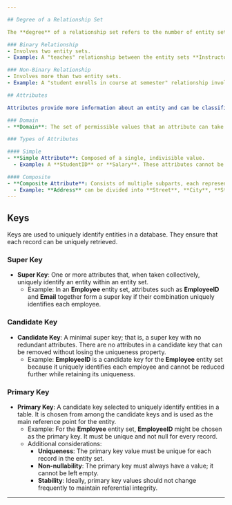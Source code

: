 ```yaml
---

## Degree of a Relationship Set

The **degree** of a relationship set refers to the number of entity sets involved in the relationship.

### Binary Relationship
- Involves two entity sets.
- Example: A "teaches" relationship between the entity sets **Instructor** and **Course**.

### Non-Binary Relationship
- Involves more than two entity sets.
- Example: A "student enrolls in course at semester" relationship involving **Student**, **Course**, and **Semester** entity sets.

## Attributes

Attributes provide more information about an entity and can be classified into several types:

### Domain
- **Domain**: The set of permissible values that an attribute can take. It defines the range of acceptable values for that attribute.

### Types of Attributes

#### Simple
- **Simple Attribute**: Composed of a single, indivisible value. 
  - Example: A **StudentID** or **Salary**. These attributes cannot be further divided into smaller meaningful components.

#### Composite
- **Composite Attribute**: Consists of multiple subparts, each representing a more specific aspect of the attribute.
  - Example: **Address** can be divided into **Street**, **City**, **State**, and **ZipCode**. Each of these subparts is meaningful on its own.
---
```

## Keys

Keys are used to uniquely identify entities in a database. They ensure that each record can be uniquely retrieved.

### Super Key
- **Super Key**: One or more attributes that, when taken collectively, uniquely identify an entity within an entity set.
  - Example: In an **Employee** entity set, attributes such as **EmployeeID** and **Email** together form a super key if their combination uniquely identifies each employee.

### Candidate Key
- **Candidate Key**: A minimal super key; that is, a super key with no redundant attributes. There are no attributes in a candidate key that can be removed without losing the uniqueness property.
  - Example: **EmployeeID** is a candidate key for the **Employee** entity set because it uniquely identifies each employee and cannot be reduced further while retaining its uniqueness.

### Primary Key
- **Primary Key**: A candidate key selected to uniquely identify entities in a table. It is chosen from among the candidate keys and is used as the main reference point for the entity.
  - Example: For the **Employee** entity set, **EmployeeID** might be chosen as the primary key. It must be unique and not null for every record.
  - Additional considerations: 
    - **Uniqueness**: The primary key value must be unique for each record in the entity set.
    - **Non-nullability**: The primary key must always have a value; it cannot be left empty.
    - **Stability**: Ideally, primary key values should not change frequently to maintain referential integrity.

---